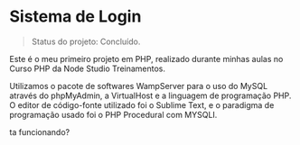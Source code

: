 # Sistema de Login

> Status do projeto: Concluído.

Este é o meu primeiro projeto em PHP, realizado durante minhas aulas no Curso PHP da Node Studio Treinamentos.

Utilizamos o pacote de softwares WampServer para o uso do MySQL através do phpMyAdmin, a VirtualHost e a linguagem de programação PHP. O editor de código-fonte utilizado foi o Sublime Text, e o paradigma de programação usado foi o PHP Procedural com MYSQLI.

ta funcionando?